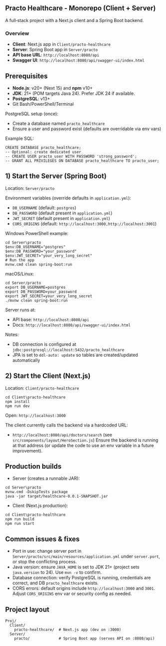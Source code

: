 ## Practo Healthcare - Monorepo (Client + Server)

A full‑stack project with a Next.js client and a Spring Boot backend.

### Overview

- **Client**: Next.js app in `Client/practo-healthcare`
- **Server**: Spring Boot app in `Server/practo`
- **API base URL**: `http://localhost:8080/api`
- **Swagger UI**: `http://localhost:8080/api/swagger-ui/index.html`

## Prerequisites

- **Node.js**: v20+ (Next 15) and **npm** v10+
- **JDK**: 21+ (POM targets Java 24). Prefer JDK 24 if available.
- **PostgreSQL**: v13+
- Git Bash/PowerShell/Terminal

PostgreSQL setup (once):

- Create a database named `practo_healthcare`
- Ensure a user and password exist (defaults are overridable via env vars)

Example SQL:

```
CREATE DATABASE practo_healthcare;
-- Optional: create dedicated user
-- CREATE USER practo_user WITH PASSWORD 'strong_password';
-- GRANT ALL PRIVILEGES ON DATABASE practo_healthcare TO practo_user;
```

## 1) Start the Server (Spring Boot)

Location: `Server/practo`

Environment variables (override defaults in `application.yml`):

- `DB_USERNAME` (default: `postgres`)
- `DB_PASSWORD` (default present in `application.yml`)
- `JWT_SECRET` (default present in `application.yml`)
- `CORS_ORIGINS` (default: `http://localhost:3000,http://localhost:3001`)

Windows PowerShell example:

```
cd Server\practo
$env:DB_USERNAME="postgres"
$env:DB_PASSWORD="your_password"
$env:JWT_SECRET="your_very_long_secret"
# Run the app
mvnw.cmd clean spring-boot:run
```

macOS/Linux:

```
cd Server/practo
export DB_USERNAME=postgres
export DB_PASSWORD=your_password
export JWT_SECRET=your_very_long_secret
./mvnw clean spring-boot:run
```

Server runs at:

- API base: `http://localhost:8080/api`
- Docs: `http://localhost:8080/api/swagger-ui/index.html`

Notes:

- DB connection is configured at `jdbc:postgresql://localhost:5432/practo_healthcare`
- JPA is set to `ddl-auto: update` so tables are created/updated automatically

## 2) Start the Client (Next.js)

Location: `Client/practo-healthcare`

```
cd Client\practo-healthcare
npm install
npm run dev
```

Open: `http://localhost:3000`

The client currently calls the backend via a hardcoded URL:

- `http://localhost:8080/api/doctors/search` (see `src/components/layout/HeroSection.js`)
  Ensure the backend is running at that address (or update the code to use an env variable in a future improvement).

## Production builds

- Server (creates a runnable JAR):

```
cd Server\practo
mvnw.cmd -DskipTests package
java -jar target/healthcare-0.0.1-SNAPSHOT.jar
```

- Client (Next.js production):

```
cd Client\practo-healthcare
npm run build
npm run start
```

## Common issues & fixes

- Port in use: change server port in `Server/practo/src/main/resources/application.yml` under `server.port`, or stop the conflicting process.
- Java version: ensure `JAVA_HOME` is set to JDK 21+ (project sets `java.version` to 24). Use `mvn -v` to confirm.
- Database connection: verify PostgreSQL is running, credentials are correct, and DB `practo_healthcare` exists.
- CORS errors: default origins include `http://localhost:3000` and `3001`. Adjust `CORS_ORIGINS` env var or security config as needed.

## Project layout

```
Proj/
  Client/
    practo-healthcare/  # Next.js app (dev on :3000)
  Server/
    practo/             # Spring Boot app (serves API on :8080/api)
```
